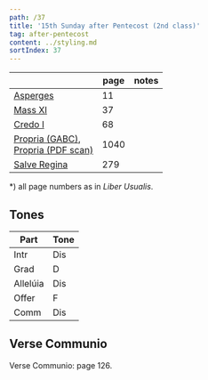 ```yaml
---
path: /37
title: '15th Sunday after Pentecost (2nd class)'
tag: after-pentecost
content: ../styling.md
sortIndex: 37
---
```


|   | page | notes   |
|---|---|---|
| [Asperges](/pdf/asperges.pdf) | 11 ||
| [Mass XI](/pdf/xi.pdf) | 37 ||
| [Credo I](/pdf/credo-i.pdf) | 68 ||
| [Propria (GABC)](https://bbloomf.github.io/jgabc/propers.html#sunday=Pent15),<br>[Propria (PDF scan)](/pdf/15th-sunday-after-pentecost.pdf)  | 1040 ||
| [Salve Regina](/pdf/salve-regina.pdf)  | 279  ||

*) all page numbers as in _Liber Usualis_.

## Tones

| Part  | Tone |
|---|---|
| Intr | Dis |
| Grad | D |
| Allelúia | Dis |
| Offer | F |
| Comm | Dis |

## Verse Communio
Verse Communio: page 126.
